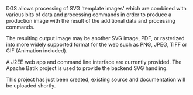 DGS allows processing of SVG 'template images' which are combined with various bits of data and processing commands in order to produce a production image with the result of the additional data and processing commands.

The resulting output image may be another SVG image, PDF, or rasterized into more widely supported format for the web such as PNG, JPEG, TIFF or GIF (Animation included).

A J2EE web app and command line interface are currently provided.  The Apache Batik project is used to provide the backend SVG handling.

This project has just been created, existing source and documentation will be uploaded shortly.